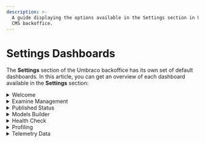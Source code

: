 ```yaml
---
description: >-
  A guide displaying the options available in the Settings section in Umbraco
  CMS backoffice.
---
```


# Settings Dashboards

The **Settings** section of the Umbraco backoffice has its own set of default dashboards. In this article, you can get an overview of each dashboard available in the **Settings** section:

<details>

<summary>Welcome</summary>

The Welcome dashboard is the first dashboard in the Settings section. Like all dashboards, it is displayed next to the Settings tree and consists of a view that can be customized. The Welcome dashboard consists of links to different resources that can be used when developing your Umbraco website.

</details>

<details>

<summary>Examine Management</summary>

The Examine Management dashboard provides an overview of the Examine functionality available directly within the Umbraco backoffice. The Umbraco backoffice allows you to view details about your Examine indexes and searchers - all in one place. You can see which fields are being indexed and rebuild the indexes if there's a problem. You can also test keywords to see what results will be returned.

For more information about Examine Management, see the [Examine Management](../../reference/searching/examine/examine-management.md) article.

</details>

<details>

<summary>Published Status</summary>

The Published Status dashboard displays the status of your site in the Published Cache Status section alongside the Content and Media nodes value. The Caches section provides three options: Memory Cache, Database Cache, and Internals (NuCache).

* Memory Cache - Reloads the in-memory cache by entirely reloading it from the database cache. Use it when you think that the memory cache has not been properly refreshed.
* Database Cache - Rebuilds the database cache that is the content of the `cmsContentNu` table. Use it when reloading the Memory Cache is not enough and you think that the database cache has not been properly generated.
* Internals - Lets you trigger a NuCache snapshots collection.

</details>

<details>

<summary>Models Builder</summary>

Models builder is a tool that can generate a complete set of strongly-typed published content models for Umbraco. Models are available in both controllers and views. When using the Models Builder, the content cache does not return `IPublishedContent` objects anymore but returns strongly typed models implementing `IPublishedContent`.

The Models Builder dashboard displays the following information:

* Details on how Models Builder is configured, that is: `InMemoryAuto`, `Nothing`, `SourceCodeAuto`, and `SourceCodeManual`.
* Provides a button to generate models (if the models mode is `SourceCodeManual` mode only).
* Reports the last error (if any) that would have prevented models from being properly generated.

For more information about Models Builder, see the [Models Builder](../../reference/templating/modelsbuilder/) article.

</details>

<details>

<summary>Health Check</summary>

Health Checks are used to determine the status of your Umbraco project. It is a handy list of checks to see if your Umbraco installation is configured according to best practices. It's possible to add your custom-built health checks.

For more information about Health Checks, see the [Health Check](../../extending/health-check/) articles.

</details>

<details>

<summary>Profiling</summary>

You can use the built-in performance profiler to assess the performance when rendering pages. To activate the profiler for a specific page rendering, add `umbDebug=true` to the querystring when requesting the page.

The Profiling dashboard provides a toggle option - `Activate the profiler by default` to keep the profiler active by default for all page renderings. You can use this option without having to set `umbDebug=true` on each page request. The toggle button sets a cookie named `UMB-DEBUG` in your browser, which then activates the profiler automatically.

For more information about MiniProfiler, see the [MiniProfiler](../code/debugging/#miniprofiler) section in the [Debugging](../code/debugging/) article.

</details>

<details>

<summary>Telemetry Data</summary>

The Telemetry Data dashboard is a consent screen that is used for collecting system and usage information from your installation. Here, you can see what type of data is being collected and even adjust the level of reporting. Currently, there are three levels available: **Minimal**, **Basic**, and **Detailed**.

**Detailed** is the default option where the data sent contains:

* Anonymized site ID, Umbraco version, and packages installed.
* Number of: Root nodes, Content nodes, Macros, Media, Document Types, Templates, Languages, Domains, User Group, Users, Members, and Property Editors in use.
* System information: Webserver, server OS, server framework, server OS language, and database provider.
* Configuration settings: Modelsbuilder mode, if custom Umbraco path exists, ASP environment, and if you are in debug mode.

**Minimal** contains:

* Anonymized site ID, Umbraco version, and packages installed.

**Basic** contains:
* Anonymized site ID only

You can see the specific data being sent on each of the levels directly in the **Telemetry Data** Dashboard.

Additionally, Telemetry Data also sends anonymized, analytical data on package usage in Umbraco. Having solid data on package usage is important for both package developers and the Umbraco ecosystem. For more information about Package Telemetry, see the [Package Telemetry](https://umbraco.com/blog/umbraco-92-release/) section in the Umbraco 9.2 Release Blog Post.

</details>
